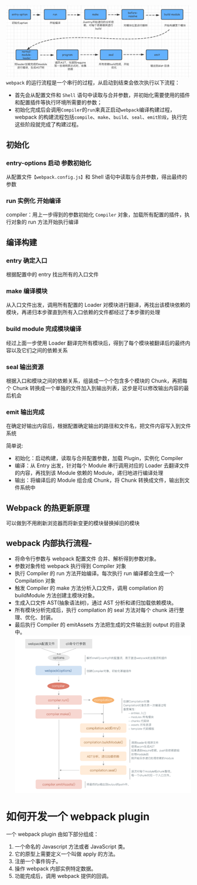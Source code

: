 ![Image text](img/webpack.png)
`webpack` 的运行流程是一个串行的过程，从启动到结束会依次执行以下流程：

- 首先会从配置文件和 `Shell` 语句中读取与合并参数，并初始化需要使用的插件和配置插件等执行环境所需要的参数；
- 初始化完成后会调用`Compiler`的`run`来真正启动`webpack`编译构建过程，webpack 的构建流程包括`compile`、`make`、`build`、`seal`、`emit阶段`，执行完这些阶段就完成了构建过程。

## 初始化

### entry-options 启动 参数初始化

从配置文件`【webpack.config.js】`和 Shell 语句中读取与合并参数，得出最终的参数

### run 实例化 开始编译

compiler：用上一步得到的参数初始化 `Compiler` 对象，加载所有配置的插件，执行对象的 run 方法开始执行编译

## 编译构建

### entry 确定入口

根据配置中的 entry 找出所有的入口文件

### make 编译模块

从入口文件出发，调用所有配置的 Loader 对模块进行翻译，再找出该模块依赖的模块，再递归本步骤直到所有入口依赖的文件都经过了本步骤的处理

### build module 完成模块编译

经过上面一步使用 Loader 翻译完所有模块后，得到了每个模块被翻译后的最终内容以及它们之间的依赖关系

### seal 输出资源

根据入口和模块之间的依赖关系，组装成一个个包含多个模块的 Chunk，再把每个 Chunk 转换成一个单独的文件加入到输出列表，这步是可以修改输出内容的最后机会

### emit 输出完成

在确定好输出内容后，根据配置确定输出的路径和文件名，把文件内容写入到文件系统

简单说:

- 初始化：启动构建，读取与合并配置参数，加载 Plugin，实例化 Compiler
- 编译：从 Entry 出发，针对每个 Module 串行调用对应的 Loader 去翻译文件的内容，再找到该 Module 依赖的 Module，递归地进行编译处理
- 输出：将编译后的 Module 组合成 Chunk，将 Chunk 转换成文件，输出到文件系统中

## Webpack 的热更新原理

可以做到不用刷新浏览器而将新变更的模块替换掉旧的模块

## webpack 内部执行流程-

- 将命令行参数与 webpack 配置文件 合并、解析得到参数对象。
- 参数对象传给 webpack 执行得到 Compiler 对象
- 执行 Compiler 的 run 方法开始编译。每次执行 run 编译都会生成一个 Compilation 对象
- 触发 Compiler 的 make 方法分析入口文件，调用 compilation 的 buildModule 方法创建主模块对象。
- 生成入口文件 AST(抽象语法树)，通过 AST 分析和递归加载依赖模块。
- 所有模块分析完成后，执行 compilation 的 seal 方法对每个 chunk 进行整理、优化、封装。
- 最后执行 Compiler 的 emitAssets 方法把生成的文件输出到 output 的目录中。
  ![Image text](img/webpack内部执行流程.png)

# 如何开发一个 webpack plugin

一个 webpack plugin 由如下部分组成：

1. 一个命名的 Javascript 方法或者 JavaScript 类。
2. 它的原型上需要定义一个叫做 apply 的方法。
3. 注册一个事件钩子。
4. 操作 webpack 内部实例特定数据。
5. 功能完成后，调用 webpack 提供的回调。
